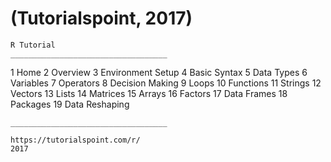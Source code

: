 # (Tutorialspoint, 2017)


    R Tutorial
    ___________________________________

1   Home
2   Overview
3   Environment Setup
4   Basic Syntax
5   Data Types
6   Variables
7   Operators
8   Decision Making
9   Loops
10  Functions
11  Strings
12  Vectors
13  Lists
14  Matrices
15  Arrays
16  Factors
17  Data Frames
18  Packages
19  Data Reshaping

    ___________________________________

    https://tutorialspoint.com/r/
    2017


